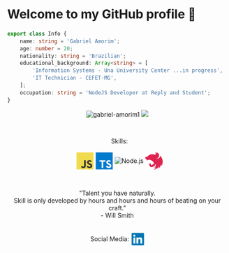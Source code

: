 <p align="center" style="text-align: center;">
    <h1> Welcome to my GitHub profile 👋 </h1>
</p>

<!-- ABOUT OF ME -->
```ts
export class Info { 
    name: string = 'Gabriel Amorim';
    age: number = 20;
    nationality: string = 'Brazilian';
    educational_background: Array<string> = [
        'Information Systems - Una University Center ...in progress',
        'IT Technician - CEFET-MG',
    ];
    occupation: string = 'NodeJS Developer at Reply and Student';
}

```

<div align="center" style="padding-bottom: 30px;">
    <img height="180em" src="https://github-readme-stats.vercel.app/api?username=gabriel-amorim1&show_icons=true&theme=dracula&include_all_commits=true"
        alt="gabriel-amorim1" />
    <img height="180em" src="https://github-readme-stats.vercel.app/api/top-langs/?username=gabriel-amorim1&layout=compact&langs_count=7&theme=dracula"/>
</div>

<!-- Skills -->
<p align="center" style="padding-left: 10px;">
    <span>Skills: </span>
    <br>
    <br>
    <img align="center"
        src="https://raw.githubusercontent.com/devicons/devicon/2ae2a900d2f041da66e950e4d48052658d850630/icons/javascript/javascript-original.svg"
        alt="Javascript" 
        height="40" 
        width="40" />
    <img align="center"
        src="https://raw.githubusercontent.com/devicons/devicon/2ae2a900d2f041da66e950e4d48052658d850630/icons/typescript/typescript-original.svg"
        alt="Typescript" 
        height="40" 
        width="40" />
    <img align="center"
        src=".github/node.svg"
        alt="Node.js" 
        height="40" 
        width="40" />
    <img align="center"
        src="https://raw.githubusercontent.com/devicons/devicon/2ae2a900d2f041da66e950e4d48052658d850630/icons/nestjs/nestjs-plain.svg"
        alt="NestJS" 
        height="40" 
        width="40" />
</p>
<br>

<!-- MOTIVATIONAL PHRASE -->
<p align="center">
    "Talent you have naturally. <br>Skill is only developed by hours and hours and hours of beating on your craft." <br> - Will Smith
</p>
<br>

<div align="center" style="display: flex; align-items: center; justify-content: center;">
    <span style="padding-right: 5px;">Social Media:</span> 
    <a href="https://www.linkedin.com/in/gabriel-amorim-b51a5a1a6/" target="blank">
        <img align="center" 
            src="https://raw.githubusercontent.com/devicons/devicon/2ae2a900d2f041da66e950e4d48052658d850630/icons/linkedin/linkedin-original.svg"
            alt="Gabriel Amorim Linkedin" 
            height="30" 
            width="30" />
    </a>
</div>
<br>

<!-- FOOTER -->
<!--<br>
<p align="center" style="margin-top: 20px;">
    <img align="center" 
            src=".github/luffy.gif"
            alt="Gabriel Amorim Linkedin"
            style="margin-top: 10px;"/>
</p>-->
